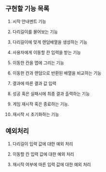 ## 구현할 기능 목록

1. 시작 안내멘트 기능 

2. 다리길이를 물어보는 기능 

3. 다리길이에 맞게 랜덤배열을 생성하는 기능 

4. 사용자에게 이동할 칸 입력을 받는 기능 

5. 이동한 칸을 맵에 그리는 기능 

6. 이동한 칸과 랜덤으로 반환된 배열을 비교하는 기능 

7. 결과에 따른 결과 값 입력

8. 성공 혹은 실패시에 최종 결과 출력하는 기능 

9. 게임 재시작 혹은 종료하는 기능. 

10. 재시작 시 초기화하는 기능

## 예외처리

1. 다리길이 입력 값에 대한 예외 처리 

2. 이동할 칸 입력 값에 대한 예외 처리

3. 재시작 여부에 따른 입력 값에 대한 예외 처리
